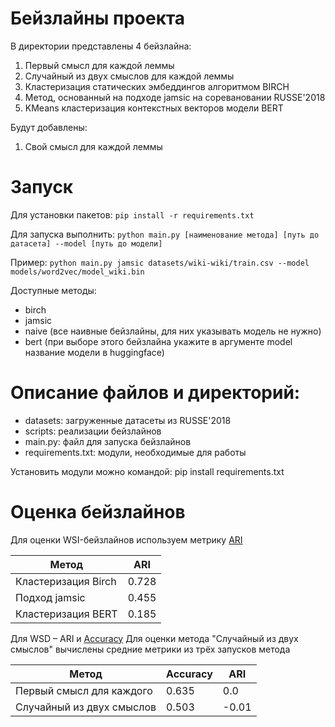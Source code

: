 # Бейзлайны проекта
В директории представлены 4 бейзлайна:
1. Первый смысл для каждой леммы
2. Случайный из двух смыслов для каждой леммы
3. Кластеризация статических эмбеддингов алгоритмом BIRCH
4. Метод, основанный на подходе jamsic на соревановании RUSSE'2018
5. KMeans кластеризация контекстных векторов модели BERT

Будут добавлены:
1. Свой смысл для каждой леммы

# Запуск
Для установки пакетов:
```pip install -r requirements.txt```

Для запуска выполнить:
``python main.py [наименование метода] [путь до датасета] --model [путь до модели]``

Пример:
``python main.py jamsic datasets/wiki-wiki/train.csv --model models/word2vec/model_wiki.bin``

Доступные методы:
- birch
- jamsic
- naive (все наивные бейзлайны, для них указывать модель не нужно)
- bert (при выборе этого бейзлайна укажите в аргументе model название модели в huggingface)

# Описание файлов и директорий:
- datasets: загруженные датасеты из RUSSE'2018
- scripts: реализации бейзлайнов
- main.py: файл для запуска бейзлайнов
- requirements.txt: модули, необходимые для работы

Установить модули можно командой:
    pip install requirements.txt

# Оценка бейзлайнов
Для оценки WSI-бейзлайнов используем метрику [ARI](https://scikit-learn.org/stable/modules/generated/sklearn.metrics.adjusted_rand_score.html)

| Метод | ARI |
| --- | ----------- |
| Кластеризация Birch | 0.728 |
| Подход jamsic | 0.455 |
| Кластеризация BERT | 0.185 |

Для WSD – ARI и [Accuracy](https://scikit-learn.org/stable/modules/generated/sklearn.metrics.accuracy_score.html)
Для оценки метода "Случайный из двух смыслов" вычислены средние метрики из трёх запусков метода

| Метод | Accuracy | ARI |
| --- | ----------- |----|
| Первый смысл для каждого |  0.635 | 0.0 |
| Случайный из двух смыслов | 0.503 | -0.01 |
